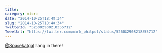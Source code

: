 ```yaml
---
title: 
category: micro
date: "2014-10-25T18:48:34"
slug: "2014-10-25T18:48:34"
TwitterId: "526082908218355712"
TweetUrl: "https://twitter.com/mark_philpot/status/526082908218355712"
---
```


[@Spacekatgal](https://twitter.com/Spacekatgal) hang in there!
